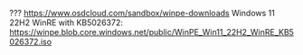 ???
https://www.osdcloud.com/sandbox/winpe-downloads
Windows 11 22H2 WinRE with KB5026372:
https://winpe.blob.core.windows.net/public/WinPE_Win11_22H2_WinRE_KB5026372.iso

